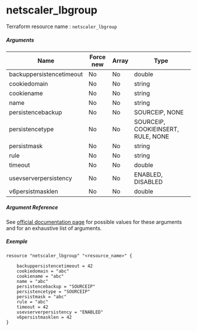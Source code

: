 # netscaler_lbgroup

Terraform resource name : ```netscaler_lbgroup```

##### Arguments

| Name | Force new | Array | Type |
|----|----|----|----|
|backuppersistencetimeout|No|No|double|
|cookiedomain|No|No|string|
|cookiename|No|No|string|
|name|No|No|string|
|persistencebackup|No|No|SOURCEIP, NONE|
|persistencetype|No|No|SOURCEIP, COOKIEINSERT, RULE, NONE|
|persistmask|No|No|string|
|rule|No|No|string|
|timeout|No|No|double|
|usevserverpersistency|No|No|ENABLED, DISABLED|
|v6persistmasklen|No|No|double|

##### Argument Reference

See [official documentation page](https://developer-docs.citrix.com/projects/netscaler-nitro-api/en/11.0/configuration/load-balancing/lbgroup/lbgroup/) for possible values for these arguments and for an exhaustive list of arguments.

##### Exemple

```
resource "netscaler_lbgroup" "<resource_name>" {

    backuppersistencetimeout = 42
    cookiedomain = "abc"
    cookiename = "abc"
    name = "abc"
    persistencebackup = "SOURCEIP"
    persistencetype = "SOURCEIP"
    persistmask = "abc"
    rule = "abc"
    timeout = 42
    usevserverpersistency = "ENABLED"
    v6persistmasklen = 42
}
```

